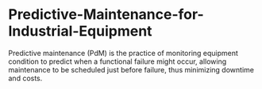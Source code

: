 # Predictive-Maintenance-for-Industrial-Equipment
Predictive maintenance (PdM) is the practice of monitoring equipment condition to predict when a functional failure might occur, allowing maintenance to be scheduled just before failure, thus minimizing downtime and costs.
